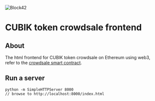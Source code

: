 ![Block42](https://static.wixstatic.com/media/0f9f87_48376b7086e84c1b9d2a3f86212f5c44~mv2.png/v1/fill/w_300,h_300,al_c,usm_0.66_1.00_0.01/0f9f87_48376b7086e84c1b9d2a3f86212f5c44~mv2.png)

# CUBIK token crowdsale frontend

## About
The html frontend for CUBIK token crowdsale on Ethereum using web3, refer to the [crowdsale smart contract](https://github.com/Block42World/cubik-contracts/blob/master/contracts/CubikCrowdsale.sol).

## Run a server
```
python -m SimpleHTTPServer 8000
// browse to http://localhost:8000/index.html
```
